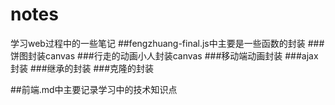 # notes
学习web过程中的一些笔记
##fengzhuang-final.js中主要是一些函数的封装
###饼图封装canvas
###行走的动画小人封装canvas
###移动端动画封装
###ajax封装
###继承的封装
###克隆的封装

##前端.md中主要记录学习中的技术知识点

